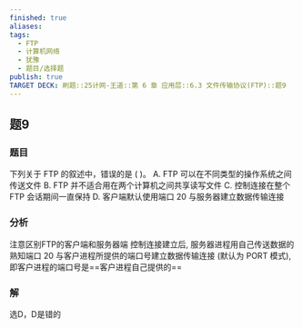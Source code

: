 ```yaml
---
finished: true
aliases: 
tags:
  - FTP
  - 计算机网络
  - 犹豫
  - 题目/选择题
publish: true
TARGET DECK: 刷题::25计网-王道::第 6 章 应用层::6.3 文件传输协议(FTP)::题9
---
```


## 题9
### 题目
下列关于 FTP 的叙述中，错误的是 ( )。
A. FTP 可以在不同类型的操作系统之间传送文件
B. FTP 并不适合用在两个计算机之间共享读写文件
C. 控制连接在整个 FTP 会话期间一直保持
D. 客户端默认使用端口 20 与服务器建立数据传输连接
### 分析
注意区别FTP的客户端和服务器端 
控制连接建立后, 服务器进程用自己传送数据的熟知端口 20 与客户进程所提供的端口号建立数据传输连接 (默认为 PORT 模式), 即客户进程的端口号是==客户进程自己提供的==
### 解
选D，D是错的 


